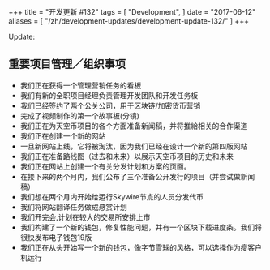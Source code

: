 +++
title = "开发更新 #132"
tags = [
    "Development",
]
date = "2017-06-12"
aliases = [
	"/zh/development-updates/development-update-132/"
]
+++

Update:

## 重要项目管理／组织事项

- 我们正在获得一个管理营销任务的看板
- 我们有新的全职项目经理负责管理开发团队和开发任务板
- 我们已经签约了两个公关公司，用于区块链/加密货币营销
- 完成了视频制作的第一个故事板(分镜)
- 我们正在为天空币项目的各个方面准备新闻稿，并将推給相关的合作渠道
- 我们正在创建一个新的网站
- 一旦新网站上线，它将被淘汰，因为我们已经在设计一个新的第四版网站
- 我们正在准备路线图（过去和未来）以展示天空币项目的历史和未来
- 我们正在网站上创建一个有关分发计划和方案的页面。
- 在接下来的两个月内，我们公布了三个准备公开发行的项目（并尝试做新闻稿）
- 我们想在两个月内开始给运行Skywire节点的人员分发代币
- 我们将网站翻译任务做成悬赏计划
- 我们开完会,计划在较大的交易所安排上市
- 我们构建了一个新的钱包，修复性能问题，并有一个区块下载进度条。我们将很快发布电子钱包19版
- 我们正在从头开始写一个新的钱包，像字节雪球的风格，可以选择作为瘦客户机运行
